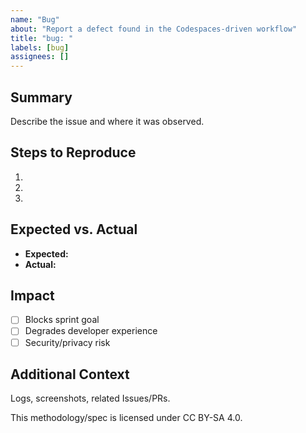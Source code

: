 ```yaml
---
name: "Bug"
about: "Report a defect found in the Codespaces-driven workflow"
title: "bug: "
labels: [bug]
assignees: []
---
```


## Summary
Describe the issue and where it was observed.

## Steps to Reproduce
1. 
2. 
3. 

## Expected vs. Actual
- **Expected:**
- **Actual:**

## Impact
- [ ] Blocks sprint goal
- [ ] Degrades developer experience
- [ ] Security/privacy risk

## Additional Context
Logs, screenshots, related Issues/PRs.

This methodology/spec is licensed under CC BY-SA 4.0.
